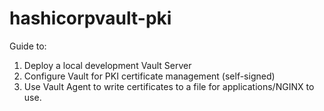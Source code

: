 # hashicorpvault-pki

Guide to:

1. Deploy a local development Vault Server
2. Configure Vault for PKI certificate management (self-signed)
3. Use Vault Agent to write certificates to a file for applications/NGINX to use.

